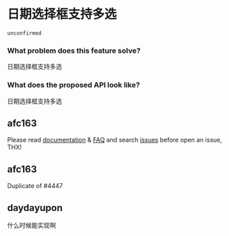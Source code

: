 # 日期选择框支持多选

`unconfirmed`

### What problem does this feature solve?

日期选择框支持多选

### What does the proposed API look like?

日期选择框支持多选

<!-- generated by ant-design-issue-helper. DO NOT REMOVE -->

## afc163

Please read [documentation](http://ant.design/) & [FAQ](https://github.com/ant-design/ant-design/wiki/FAQ) and search [issues](https://github.com/ant-design/ant-design/issues) before open an issue, THX!

## afc163

Duplicate of #4447

## daydayupon

什么时候能实现啊
